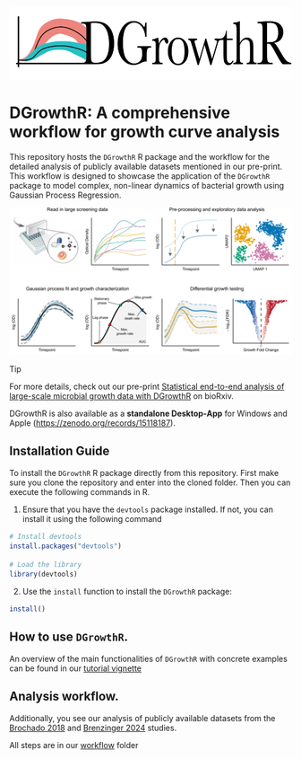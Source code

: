 ![](assets/Logo-DGrowthR.png)

# DGrowthR: A comprehensive workflow for growth curve analysis

This repository hosts the `DGrowthR` R package and the workflow for the
detailed analysis of publicly available datasets mentioned in our
pre-print. This workflow is designed to showcase the application of the
`DGrowthR` package to model complex, non-linear dynamics of bacterial
growth using Gaussian Process Regression.

![](assets/dgrowthr_panel.png)

> [!TIP]
> For more details, check out our pre-print [Statistical end-to-end analysis of large-scale microbial growth data with DGrowthR](https://www.biorxiv.org/content/10.1101/2025.03.25.645164v2) on bioRxiv.
> 
> DGrowthR is also available as a **standalone Desktop-App** for Windows and Apple (https://zenodo.org/records/15118187).

## Installation Guide

To install the `DGrowthR` R package directly from this repository. First
make sure you clone the repository and enter into the cloned folder.
Then you can execute the following commands in R.

1.  Ensure that you have the `devtools` package installed. If not, you
    can install it using the following command

```r
# Install devtools
install.packages("devtools")

# Load the library
library(devtools)
```

2.  Use the `install` function to install the `DGrowthR` package:

```r
install()
```

## How to use `DGrowthR`.

An overview of the main functionalities of `DGrowthR` with concrete
examples can be found in our [tutorial
vignette](https://github.com/bio-datascience/DGrowthR/blob/main/vignettes/DGrowthR.Rmd)

## Analysis workflow.

Additionally, you see our analysis of publicly available datasets from
the [Brochado 2018](https://www.nature.com/articles/s41586-018-0278-9)
and [Brenzinger
2024](https://www.nature.com/articles/s41564-023-01556-y) studies.

All steps are in our
[workflow](https://github.com/bio-datascience/DGrowthR/tree/main/workflow)
folder
